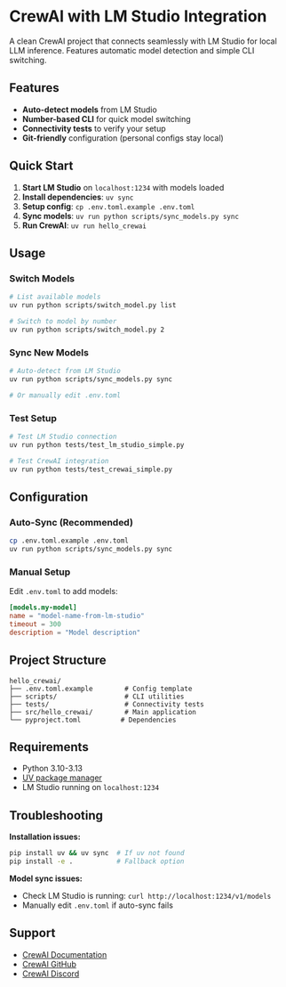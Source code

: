 # CrewAI with LM Studio Integration

A clean CrewAI project that connects seamlessly with LM Studio for local LLM inference. Features automatic model detection and simple CLI switching.

## Features

- **Auto-detect models** from LM Studio
- **Number-based CLI** for quick model switching  
- **Connectivity tests** to verify your setup
- **Git-friendly** configuration (personal configs stay local)

## Quick Start

1. **Start LM Studio** on `localhost:1234` with models loaded
2. **Install dependencies**: `uv sync`
3. **Setup config**: `cp .env.toml.example .env.toml`
4. **Sync models**: `uv run python scripts/sync_models.py sync`
5. **Run CrewAI**: `uv run hello_crewai`

## Usage

### Switch Models
```bash
# List available models
uv run python scripts/switch_model.py list

# Switch to model by number
uv run python scripts/switch_model.py 2
```

### Sync New Models
```bash
# Auto-detect from LM Studio
uv run python scripts/sync_models.py sync

# Or manually edit .env.toml
```

### Test Setup
```bash
# Test LM Studio connection
uv run python tests/test_lm_studio_simple.py

# Test CrewAI integration  
uv run python tests/test_crewai_simple.py
```

## Configuration

### Auto-Sync (Recommended)
```bash
cp .env.toml.example .env.toml
uv run python scripts/sync_models.py sync
```

### Manual Setup
Edit `.env.toml` to add models:
```toml
[models.my-model]
name = "model-name-from-lm-studio"
timeout = 300
description = "Model description"
```

## Project Structure
```
hello_crewai/
├── .env.toml.example        # Config template
├── scripts/                 # CLI utilities  
├── tests/                   # Connectivity tests
├── src/hello_crewai/        # Main application
└── pyproject.toml          # Dependencies
```

## Requirements
- Python 3.10-3.13
- [UV package manager](https://docs.astral.sh/uv/)
- LM Studio running on `localhost:1234`

## Troubleshooting

**Installation issues:**
```bash
pip install uv && uv sync  # If uv not found
pip install -e .           # Fallback option
```

**Model sync issues:**
- Check LM Studio is running: `curl http://localhost:1234/v1/models`
- Manually edit `.env.toml` if auto-sync fails

## Support
- [CrewAI Documentation](https://docs.crewai.com)
- [CrewAI GitHub](https://github.com/joaomdmoura/crewai)
- [CrewAI Discord](https://discord.com/invite/X4JWnZnxPb)
